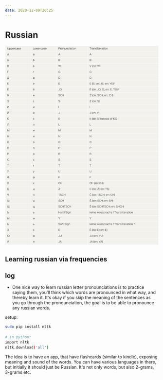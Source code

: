 ```yaml
---
date: 2020-12-09T20:25
---
```


# Russian


![russian alphabets](static/russian_alphabets.png)



## Learning russian via frequencies


## log

- One nice way to learn russian letter pronounciations is to practice saying them, you'll think which words are pronounced in what way, and thereby learn it.
It's okay if you skip the meaning of the sentences as you go through the pronounciation, the goal is to be able to pronounce any russian words.

setup:
```bash
sudo pip install nltk

# in python:
import nltk
nltk.download('all')
```

The idea is to have an app, that have flashcards (similar to kindle), exposing meaning and sound of the words. You can have various languages in there, but initially it should just be Russian. 
It's not only words, but also 2-grams, 3-grams etc.
